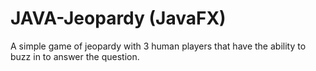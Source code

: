 # JAVA-Jeopardy (JavaFX)
A simple game of jeopardy with 3 human players that have the ability to buzz in to answer the question.
